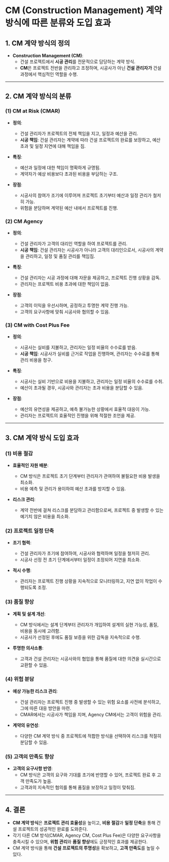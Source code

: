# CM (Construction Management) 계약 방식에 따른 분류와 도입 효과

## 1. CM 계약 방식의 정의
- **Construction Management (CM)**: 
  - 건설 프로젝트에서 **시공 관리**를 전문적으로 담당하는 계약 방식.
  - **CM**은 프로젝트 전반을 관리하고 조정하며, 시공사가 아닌 **건설 관리자가** 건설 과정에서 핵심적인 역할을 수행.

---

## 2. CM 계약 방식의 분류

### (1) **CM at Risk (CMAR)**  
- **정의**: 
  - 건설 관리자가 프로젝트의 전체 책임을 지고, 일정과 예산을 관리.
  - **시공 책임**: 건설 관리자는 계약에 따라 건설 프로젝트의 완료를 보장하고, 예산 초과 및 일정 지연에 대해 책임을 짐.
  
- **특징**: 
  - 예산과 일정에 대한 책임이 명확하게 규명됨.
  - 계약자가 예상 비용보다 초과된 비용을 부담하는 구조.

- **장점**: 
  - 시공사의 참여가 조기에 이루어져 프로젝트 초기부터 예산과 일정 관리가 철저히 가능.
  - 위험을 분담하며 계약된 예산 내에서 프로젝트를 진행.

### (2) **CM Agency**  
- **정의**: 
  - 건설 관리자가 고객의 대리인 역할을 하여 프로젝트를 관리.
  - **시공 책임**: 건설 관리자는 시공사가 아니라 고객의 대리인으로서, 시공사의 계약을 관리하고, 일정 및 품질 관리를 책임짐.

- **특징**:
  - 건설 관리자는 시공 과정에 대해 자문을 제공하고, 프로젝트 진행 상황을 감독.
  - 관리자는 프로젝트 비용 초과에 대한 책임이 없음.

- **장점**:
  - 고객의 이익을 우선시하며, 공정하고 투명한 계약 진행 가능.
  - 고객의 요구사항에 맞춰 시공사와 협의할 수 있음.

### (3) **CM with Cost Plus Fee**  
- **정의**: 
  - 시공사는 실비를 지불하고, 관리자는 일정 비율의 수수료를 받음.
  - **시공 책임**: 시공사가 실비를 근거로 작업을 진행하며, 관리자는 수수료를 통해 관리 비용을 청구.

- **특징**: 
  - 시공사는 실비 기반으로 비용을 지불하고, 관리자는 일정 비율의 수수료를 수취.
  - 예산이 초과될 경우, 시공사와 관리자는 초과 비용을 분담할 수 있음.

- **장점**:
  - 예산의 유연성을 제공하고, 예측 불가능한 상황에서 효율적 대응이 가능.
  - 관리자는 프로젝트의 효율적인 진행을 위해 적절한 조언을 제공.

---

## 3. CM 계약 방식 도입 효과

### (1) **비용 절감**
- **효율적인 자원 배분**:
  - CM 방식은 프로젝트 초기 단계부터 관리자가 관여하여 불필요한 비용 발생을 최소화.
  - 비용 예측 및 관리가 용이하여 예산 초과를 방지할 수 있음.

- **리스크 관리**:
  - 계약 전반에 걸쳐 리스크를 분담하고 관리함으로써, 프로젝트 중 발생할 수 있는 예기치 않은 비용을 최소화.

### (2) **프로젝트 일정 단축**
- **조기 협력**:
  - 건설 관리자가 초기에 참여하여, 시공사와 협력하며 일정을 철저히 관리.
  - 시공사 선정 전 초기 단계에서부터 일정이 조정되어 지연을 최소화.

- **적시 수행**:
  - 관리자는 프로젝트 진행 상황을 지속적으로 모니터링하고, 지연 없이 작업이 수행되도록 조정.

### (3) **품질 향상**
- **계획 및 설계 개선**:
  - CM 방식에서는 설계 단계부터 관리자가 개입하여 설계의 실현 가능성, 품질, 비용을 동시에 고려함.
  - 시공사가 선정된 후에도 품질 보증을 위한 감독을 지속적으로 수행.

- **투명한 의사소통**:
  - 고객과 건설 관리자는 시공사와의 협업을 통해 품질에 대한 의견을 실시간으로 교환할 수 있음.

### (4) **위험 분담**
- **예상 가능한 리스크 관리**:
  - 건설 관리자는 프로젝트 진행 중 발생할 수 있는 위험 요소를 사전에 분석하고, 그에 따른 대응 방안을 마련.
  - CMAR에서는 시공사가 책임을 지며, Agency CM에서는 고객이 위험을 관리.

- **계약의 유연성**:
  - 다양한 CM 계약 방식 중 프로젝트에 적합한 방식을 선택하여 리스크를 적절히 분담할 수 있음.

### (5) **고객의 만족도 향상**
- **고객의 요구사항 반영**:
  - CM 방식은 고객의 요구와 기대를 초기에 반영할 수 있어, 프로젝트 완료 후 고객 만족도가 높음.
  - 고객과의 지속적인 협의를 통해 품질을 보장하고 일정이 맞춰짐.

---

## 4. 결론
- **CM 계약 방식**은 **프로젝트 관리 효율성**을 높이고, **비용 절감**과 **일정 단축**을 통해 건설 프로젝트의 성공적인 완료를 도와준다.
- 각기 다른 CM 방식(CMAR, Agency CM, Cost Plus Fee)은 다양한 요구사항을 충족시킬 수 있으며, **위험 관리**와 **품질 향상**에도 긍정적인 효과를 제공한다.
- CM 계약 방식을 통해 **건설 프로젝트의 투명성**을 확보하고, **고객 만족도**를 높일 수 있다.
